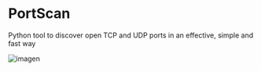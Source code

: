 # PortScan
Python tool to discover open TCP and UDP ports in an effective, simple and fast way

![imagen](https://user-images.githubusercontent.com/132360962/235687900-ed6928d2-9310-4f11-903b-cf324feec383.png)
